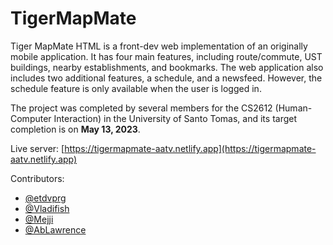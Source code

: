 # TigerMapMate
Tiger MapMate HTML is a front-dev web implementation of an originally mobile application.
It has four main features, including route/commute, UST buildings, nearby establishments, and bookmarks. 
The web application also includes two additional features, a schedule, and a newsfeed. 
However, the schedule feature is only available when the user is logged in.

The project was completed by several members for the CS2612 (Human-Computer Interaction) in the University of Santo Tomas, 
and its target completion is on **May 13, 2023**.

Live server: [https://tigermapmate-aatv.netlify.app](https://tigermapmate-aatv.netlify.app)

Contributors:
- [@etdvprg](https://github.com/etdvprg)
- [@Vladifish](https://github.com/Vladifish)
- [@Mejji](https://github.com/Mejji)
- [@AbLawrence](https://github.com/AbLawrence)
